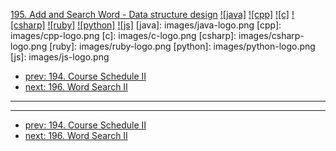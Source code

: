 [195. Add and Search Word - Data structure design](https://leetcode.com/problems/add-and-search-word-data-structure-design/)
[![java]](https://github.com/leetcode-study-group/leetcode-java-solutions/blob/master/195-add-and-search-word-data-structure-design.md)
[![cpp]](https://github.com/leetcode-study-group/leetcode-cpp-solutions/blob/master/195-add-and-search-word-data-structure-design.md)
[![c]](https://github.com/leetcode-study-group/leetcode-c-solutions/blob/master/195-add-and-search-word-data-structure-design.md)
[![csharp]](https://github.com/leetcode-study-group/leetcode-csharp-solutions/blob/master/195-add-and-search-word-data-structure-design.md)
[![ruby]](https://github.com/leetcode-study-group/leetcode-ruby-solutions/blob/master/195-add-and-search-word-data-structure-design.md)
[![python]](https://github.com/leetcode-study-group/leetcode-python-solutions/blob/master/195-add-and-search-word-data-structure-design.md)
[![js]](https://github.com/leetcode-study-group/leetcode-js-solutions/blob/master/195-add-and-search-word-data-structure-design.md)
[java]: images/java-logo.png
[cpp]: images/cpp-logo.png
[c]: images/c-logo.png
[csharp]: images/csharp-logo.png
[ruby]: images/ruby-logo.png
[python]: images/python-logo.png
[js]: images/js-logo.png

- [prev: 194. Course Schedule II](194-course-schedule-ii.md)
- [next: 196. Word Search II](196-word-search-ii.md)

---


---

- [prev: 194. Course Schedule II](194-course-schedule-ii.md)
- [next: 196. Word Search II](196-word-search-ii.md)
